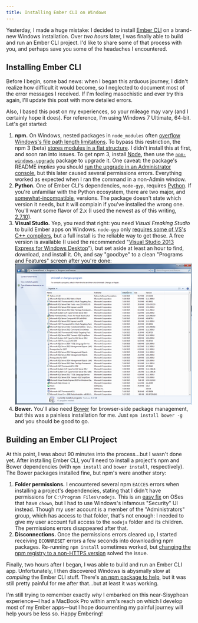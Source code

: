 ```yaml
---
title: Installing Ember CLI on Windows
---
```


Yesterday, I made a huge mistake: I decided to install [Ember CLI](http://www.ember-cli.com/) on a brand-new Windows installation. Over _two hours_ later, I was finally able to build and run an Ember CLI project. I'd like to share some of that process with you, and perhaps save you some of the headaches I encountered.

<!-- more -->

## Installing Ember CLI

Before I begin, some bad news: when I began this arduous journey, I didn't realize how difficult it would become, so I neglected to document most of the error messages I received. If I'm feeling masochistic and ever try this again, I'll update this post with more detailed errors.

Also, I based this post on my experiences, so your mileage may vary (and I certainly hope it does). For reference, I'm using Windows 7 Ultimate, 64-bit. Let's get started:

1. **npm.** On Windows, nested packages in `node_modules` often [overflow Windows's file path length limitations](https://github.com/joyent/node/issues/6960). To bypass this restriction, the npm 3 (beta) [stores modules in a flat structure](http://www.infoq.com/news/2015/06/npm). I didn't install this at first, and soon ran into issues. To get npm 3, install [Node](https://nodejs.org/), then use the [`npm-windows-upgrade`](https://github.com/felixrieseberg/npm-windows-upgrade) package to upgrade it. One caveat: the package's README _implies_ you should [run the upgrade in an Administrator console](https://github.com/felixrieseberg/npm-windows-upgrade#usage), but this later caused several permissions errors. Everything worked as expected when I ran the command in a non-Admin window.
1. **Python.** One of Ember CLI's dependencies, `node-gyp`, requires [Python](https://www.python.org/). If you're unfamiliar with the Python ecosystem, there are two major, and [somewhat-incompatible](https://wiki.python.org/moin/Python2orPython3), versions. The package doesn't state which version it needs, but it will complain if you've installed the wrong one. You'll want some flavor of 2.x (I used the newest as of this writing, [2.7.10](https://www.python.org/downloads/)).
1. **Visual Studio.** Yep, you read that right: you need _Visual Freaking Studio_ to build Ember apps on Windows. `node-gyp` only [requires some of VS's C++ compilers](https://github.com/TooTallNate/node-gyp#installation), but a full install is the reliable way to get those. A free version is available (I used the recommended "[Visual Studio 2013 Express for Windows Desktop](https://www.visualstudio.com/en-us/products/visual-studio-express-vs.aspx)”), but set aside at least an hour to find, download, and install it. Oh, and say "goodbye" to a clean "Programs and Features" screen after you're done:
![Installing Visual Studio adds a few apps](./programs-and-features.png)
1. **Bower.** You'll also need [Bower](http://bower.io/) for browser-side package management, but this was a painless installation for me. Just `npm install bower -g` and you should be good to go.

## Building an Ember CLI Project

At this point, I was about 90 minutes into the process...but I wasn't done yet. After installing Ember CLI, you'll need to install a project's npm and Bower dependencies (with `npm install` and `bower install`, respectively). The Bower packages installed fine, but npm's were another story:

1. **Folder permissions.** I encountered several npm `EACCES` errors when installing a project's dependencies, stating that I didn't have permissions for `C:\Program Files\nodejs`. This is an [easy fix](http://stackoverflow.com/questions/16151018/npm-throws-error-without-sudo) on OSes that have `chown`, but I had to use Windows's infamous "Security" UI instead. Though my user account is a member of the "Administrators" group, which has access to that folder, that's not enough: I needed to give my user account full access to the `nodejs` folder and its children. The permissions errors disappeared after that.
1. **Disconnections.** Once the permissions errors cleared up, I started receiving `ECONNRESET` errors a few seconds into downloading npm packages. Re-running `npm install` sometimes worked, but [changing the npm registry to a non-HTTPS version](http://stackoverflow.com/questions/18419144/npm-not-working-read-econnreset) solved the issue.

Finally, two hours after I began, I was able to build and run an Ember CLI app. Unfortunately, I then discovered Windows is abysmally slow at _compiling_ the Ember CLI stuff. There's [an npm package to help](https://github.com/felixrieseberg/ember-cli-windows), but it was still pretty painful for me after that...but at least it was working.

I'm still trying to remember exactly _why_ I embarked on this near-Sisyphean experience—I had a MacBook Pro within arm's reach on which I develop most of my Ember apps—but I hope documenting my painful journey will help yours be less so. Happy Embering!
